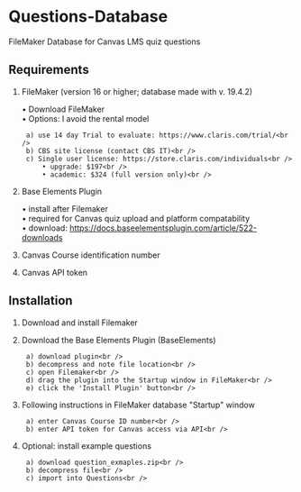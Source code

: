 # Questions-Database
FileMaker Database for Canvas LMS quiz questions

## Requirements

1) FileMaker (version 16 or higher; database made with v. 19.4.2)<br />

	• Download FileMaker<br />
	• Options: I avoid the rental model <br />
	
		a) use 14 day Trial to evaluate: https://www.claris.com/trial/<br />
		b) CBS site license (contact CBS IT)<br />
		c) Single user license: https://store.claris.com/individuals<br />
			• upgrade: $197<br />
			• academic: $324 (full version only)<br />
2) Base Elements Plugin<br />

	• install after Filemaker<br />
	• required for Canvas quiz upload and platform compatability<br />
	• download: https://docs.baseelementsplugin.com/article/522-downloads<br />

3) Canvas Course identification number<br />
4) Canvas API token<br />



## Installation<br />

1) Download and install Filemaker<br />
2) Download the Base Elements Plugin (BaseElements)<br />

		a) download plugin<br />
		b) decompress and note file location<br />
		c) open Filemaker<br />
		d) drag the plugin into the Startup window in FileMaker<br />
		e) click the 'Install Plugin' button<br />
3) Following instructions in FileMaker database "Startup" window<br />

		a) enter Canvas Course ID number<br />
		b) enter API token for Canvas access via API<br />

4) Optional: install example questions<br />

		a) download question_exmaples.zip<br />
		b) decompress file<br />
		c) import into Questions<br />
